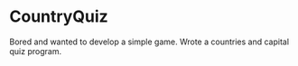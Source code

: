 # CountryQuiz
Bored and wanted to develop a simple game. Wrote a countries and capital quiz program.
